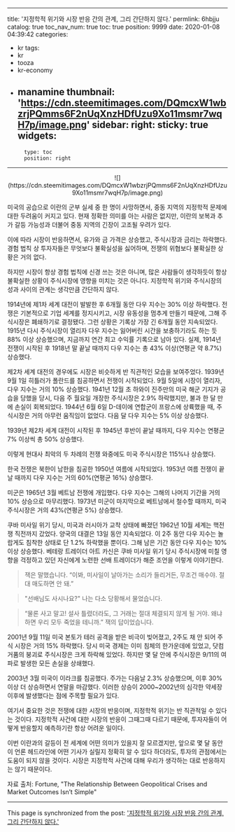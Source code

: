 
---
title: '지정학적 위기와 시장 반응 간의 관계, 그리 간단하지 않다.'
permlink: 6hbjju
catalog: true
toc_nav_num: true
toc: true
position: 9999
date: 2020-01-08 04:39:42
categories:
- kr
tags:
- kr
- tooza
- kr-economy
- manamine
thumbnail: 'https://cdn.steemitimages.com/DQmcxW1wbzrjPQmms6F2nUqXnzHDfUzu9Xo11msmr7wqH7p/image.png'
sidebar:
    right:
        sticky: true
widgets:
    -
        type: toc
        position: right
---


<center>
![](https://cdn.steemitimages.com/DQmcxW1wbzrjPQmms6F2nUqXnzHDfUzu9Xo11msmr7wqH7p/image.png)
</center>

미국의 공습으로 이란의 군부 실세 중 한 명이 사망하면서, 중동 지역의 지정학적 문제에 대한 두려움이 커지고 있다. 현재 정확한 의미를 아는 사람은 없지만, 이란의 보복과 추가 갈등 가능성과 더불어 중동 지역의 긴장이 고조될 우려가 있다. 

이에 따라 시장이 반응하면서, 유가와 금 가격은 상승했고, 주식시장과 금리는 하락했다. 경험 법칙 상 투자자들은 무엇보다 불확실성을 싫어하며, 전쟁의 위협보다 불확실한 상황은 거의 없다. 

하지만 시장이 항상 경험 법칙에 신경 쓰는 것은 아니며, 많은 사람들이 생각하듯이 항상 불확실한 상황이 주식시장에 영향을 미치는 것은 아니다. 지정학적 위기와 주식시장의 성과 사이의 관계는 생각만큼 간단하지 않다. 

1914년에 제1차 세계 대전이 발발한 후 6개월 동안 다우 지수는 30% 이상 하락했다. 전쟁은 기본적으로 기업 세계를 정지시키고, 시장 유동성을 멈추게 만들기 때문에, 그해 주식시장은 폐쇄하기로 결정됐다. 그런 상황은 기록상 가장 긴 6개월 동안 지속되었다. 1915년 다시 주식시장이 열리자 다우 지수는 잃어버린 시간을 보충하기라도 하는 듯 88% 이상 상승했으며, 지금까지 연간 최고 수익률 기록으로 남아 있다. 실제, 1914년 전쟁이 시작된 후 1918년 말 끝날 때까지 다우 지수는 총 43% 이상(연평균 약 8.7%) 상승했다.  

제2차 세계 대전의 경우에도 시장은 비슷하게 반 직관적인 모습을 보여주었다. 1939년 9월 1일 히틀러가 폴란드를 침공하면서 전쟁이 시작되었다. 9월 5일에 시장이 열리자, 다우 지수는 거의 10% 상승했다. 1941년 12월 초 하와이 진주만의 미국 해군 기지가 공습을 당했을 당시, 다음 주 월요일 개장한 주식시장은 2.9% 하락했지만, 불과 한 달 만에 손실이 회복되었다. 1944년 6월 6일 D-데이에 연합군이 프랑스에 상륙했을 때, 주식시장은 거의 아무런 움직임이 없었다. 다음 달 다우 지수는 5% 이상 상승했다. 

1939년 제2차 세계 대전이 시작된 후 1945년 후반이 끝날 때까지, 다우 지수는 연평균 7% 이상씩 총 50% 상승했다. 

이렇게 현대사 최악의 두 차례의 전쟁 와중에도 미국 주식시장은 115%나 상승했다. 

한국 전쟁은 북한이 남한을 침공한 1950년 여름에 시작되었다. 1953년 여름 전쟁이 끝날 때까지 다우 지수는 거의 60%(연평균 16%) 상승했다. 

미군은 1965년 3월 베트남 전쟁에 개입했다. 다우 지수는 그해의 나머지 기간을 거의 10% 상승으로 마무리했다. 1973년 미군이 마지막으로 베트남에서 철수할 때까지, 미국 주식시장은 거의 43%(연평균 5%) 상승했다. 

쿠바 미사일 위기 당시, 미국과 러시아가 교착 상태에 빠졌던 1962년 10월 세계는 핵전쟁 직전까지 갔었다. 양국의 대결은 13일 동안 지속되었다. 이 2주 동안 다우 지수는 놀랍게도 침착한 상태로 단 1.2% 하락했을 뿐이다. 그해 남은 기간 동안 다우 지수는 10% 이상 상승했다. 베테랑 트레이더 아트 카신은 쿠바 미사일 위기 당시 주식시장에 미칠 영향을 걱정하고 있던 자신에게 노련한 선배 트레이더가 해준 조언을 이렇게 이야기한다. 

>잭은 말했습니다. “이봐, 미사일이 날아가는 소리가 들리거든, 무조건 매수야. 절대 매도하면 안 돼.” 

>"선배님도 사시나요?" 나는 다소 당황해서 물었습니다. 

>“물론 사고 말고! 설사 틀렸더라도, 그 거래는 절대 체결되지 않게 될 거야. 왜냐하면 우리 모두 죽었을 테니까.” 잭의 답이었습니다. 

2001년 9월 11일 미국 본토가 테러 공격을 받은 비극이 빚어졌고, 2주도 채 안 되어 주식 시장은 거의 15% 하락했다. 당시 미국 경제는 이미 침체의 한가운데에 있었고, 닷컴 거품의 붕괴로 주식시장은 크게 하락해 있었다. 하지만 몇 달 안에 주식시장은 9/11의 여파로 발생한 모든 손실을 상쇄했다. 

2003년 3월 미국이 이라크를 침공했다. 주가는 다음날 2.3% 상승했으며, 이후 30% 이상 더 상승하면서 연말을 마감했다. 이러한 상승이 2000~2002년의 심각한 약세장 이후에 발생했다는 점에 주목할 필요가 있다.  

여기서 중요한 것은 전쟁에 대한 시장의 반응이며, 지정학적 위기는 반 직관적일 수 있다는 것이다. 지정학적 사건에 대한 시장의 반응이 그때그때 다르기 때문에, 투자자들이 어떻게 반응할지 예측하기란 항상 어려운 일이다. 

이번 이란과의 갈등이 전 세계에 어떤 의미가 있을지 잘 모르겠지만, 앞으로 몇 달 동안이 언론 헤드라인에 어떤 기사가 실릴지 정확히 알 수 있다 하더라도, 투자의 관점에서는 도움이 되지 않을 것이다. 시장은 지정학적 사건에 대해 우리가 생각하는 대로 반응하지는 않기 때문이다.  

자료 출처: Fortune, "The Relationship Between Geopolitical Crises and Market Outcomes Isn’t Simple"

- - -

This page is synchronized from the post: ['지정학적 위기와 시장 반응 간의 관계, 그리 간단하지 않다.'](https://steemit.com/@pius.pius/6hbjju)
